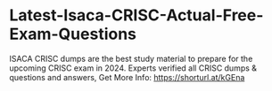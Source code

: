 # Latest-Isaca-CRISC-Actual-Free-Exam-Questions
ISACA CRISC dumps are the best study material to prepare for the upcoming CRISC exam in 2024. Experts verified all CRISC dumps &amp; questions and answers, 
Get More Info: https://shorturl.at/kGEna
